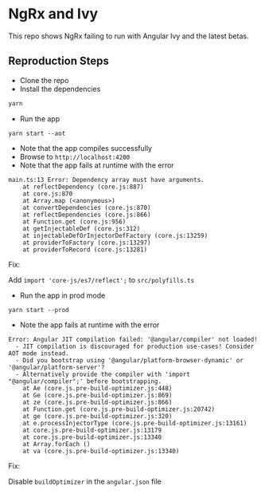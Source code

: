 # NgRx and Ivy

This repo shows NgRx failing to run with Angular Ivy and the latest betas.

## Reproduction Steps

- Clone the repo
- Install the dependencies

```sh
yarn
```

- Run the app

```
yarn start --aot
```

- Note that the app compiles successfully
- Browse to `http://localhost:4200`
- Note that the app fails at runtime with the error

```
main.ts:13 Error: Dependency array must have arguments.
    at reflectDependency (core.js:887)
    at core.js:870
    at Array.map (<anonymous>)
    at convertDependencies (core.js:870)
    at reflectDependencies (core.js:866)
    at Function.get (core.js:956)
    at getInjectableDef (core.js:312)
    at injectableDefOrInjectorDefFactory (core.js:13259)
    at providerToFactory (core.js:13297)
    at providerToRecord (core.js:13281)
```

Fix:

Add `import 'core-js/es7/reflect';` to `src/polyfills.ts`

- Run the app in prod mode

```
yarn start --prod
```

- Note the app fails at runtime with the error

```
Error: Angular JIT compilation failed: '@angular/compiler' not loaded!
  - JIT compilation is discouraged for production use-cases! Consider AOT mode instead.
  - Did you bootstrap using '@angular/platform-browser-dynamic' or '@angular/platform-server'?
  - Alternatively provide the compiler with 'import "@angular/compiler";' before bootstrapping.
    at Ae (core.js.pre-build-optimizer.js:448)
    at Ge (core.js.pre-build-optimizer.js:869)
    at ze (core.js.pre-build-optimizer.js:866)
    at Function.get (core.js.pre-build-optimizer.js:20742)
    at ge (core.js.pre-build-optimizer.js:320)
    at e.processInjectorType (core.js.pre-build-optimizer.js:13161)
    at core.js.pre-build-optimizer.js:13179
    at core.js.pre-build-optimizer.js:13340
    at Array.forEach ()
    at va (core.js.pre-build-optimizer.js:13340)
```

Fix:

Disable `buildOptimizer` in the `angular.json` file